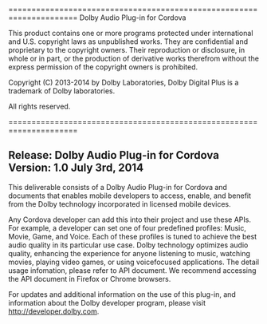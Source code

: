 ===================================================================== 
                Dolby Audio Plug-in for Cordova                
                          

  This product contains one or more programs protected under 
  international and U.S. copyright laws as unpublished works. They 
  are confidential and proprietary to the copyright owners. Their 
  reproduction or disclosure, in whole or in part, or the production 
  of derivative works therefrom without the express permission of 
  the copyright owners is prohibited.

  Copyright (C) 2013-2014 by Dolby Laboratories,
  Dolby Digital Plus is a trademark of Dolby laboratories.

  All rights reserved.

===================================================================== 

Release: Dolby Audio Plug-in for Cordova
         Version: 1.0 
	     July 3rd, 2014
-------------------------

This deliverable consists of a Dolby Audio Plug-in for Cordova and documents 
that enables mobile developers to access, enable, and benefit from the 
Dolby technology incorporated in licensed mobile devices.

Any Cordova developer can add this into their project and use these APIs. For example, a developer 
can set one of four predefined profiles: Music, Movie, Game, and Voice. Each of
these profiles is tuned to achieve the best audio quality in its particular 
use case. Dolby technology optimizes audio quality, enhancing the experience 
for anyone listening to music, watching movies, playing video games, or using 
voicefocused applications. The detail usage infomation, please refer to API document.
We recommend accessing the API document in Firefox or Chrome browsers.

For updates and additional information on the use of this plug-in, and information about
the Dolby developer program, please visit http://developer.dolby.com.